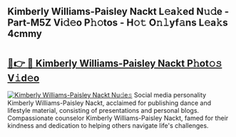 ## Kimberly Williams-Paisley Nackt L𝚎a𝚔ed N𝚞𝚍e - Part-M5Z Vi𝚍𝚎o P𝚑𝚘tos - H𝚘𝚝 O𝚗𝚕yf𝚊ns L𝚎a𝚔s 4cmmy

# <h2><a href="http://kfbzqls.oniu.top/?m=Kimberly+Williams-Paisley+Nackt">🔗👉 🔴 Kimberly Williams-Paisley Nackt P𝚑ot𝚘𝚜 V𝚒d𝚎o</a></h2>

[![Kimberly Williams-Paisley Nackt Nu𝚍e𝚜](https://i.imgur.com/0qMVB7G.gif)](http://kfbzqls.oniu.top/?m=Kimberly+Williams-Paisley+Nackt)
Social media personality Kimberly Williams-Paisley Nackt, acclaimed for publishing dance and lifestyle material, consisting of presentations and personal blogs. Compassionate counselor Kimberly Williams-Paisley Nackt, famed for their kindness and dedication to helping others navigate life's challenges.  
